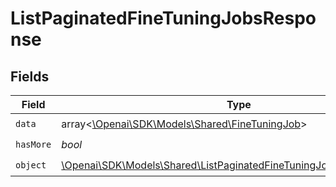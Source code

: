 # ListPaginatedFineTuningJobsResponse


## Fields

| Field                                                                                                                                   | Type                                                                                                                                    | Required                                                                                                                                | Description                                                                                                                             |
| --------------------------------------------------------------------------------------------------------------------------------------- | --------------------------------------------------------------------------------------------------------------------------------------- | --------------------------------------------------------------------------------------------------------------------------------------- | --------------------------------------------------------------------------------------------------------------------------------------- |
| `data`                                                                                                                                  | array<[\Openai\SDK\Models\Shared\FineTuningJob](../../Models/Shared/FineTuningJob.md)>                                                  | :heavy_check_mark:                                                                                                                      | N/A                                                                                                                                     |
| `hasMore`                                                                                                                               | *bool*                                                                                                                                  | :heavy_check_mark:                                                                                                                      | N/A                                                                                                                                     |
| `object`                                                                                                                                | [\Openai\SDK\Models\Shared\ListPaginatedFineTuningJobsResponseObject](../../Models/Shared/ListPaginatedFineTuningJobsResponseObject.md) | :heavy_check_mark:                                                                                                                      | N/A                                                                                                                                     |